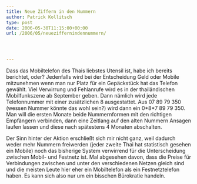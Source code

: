 ```yaml
---
title: Neue Ziffern in den Nummern
author: Patrick Kollitsch
type: post
date: 2006-05-30T11:15:00+00:00
url: /2006/05/neueziffernindennummern/




---
```

Dass das Mobiltelefon des Thais liebstes Utensil ist, habe ich bereits berichtet, oder? Jedenfalls wird bei der Entscheidung Geld oder Mobile mitzunehmen wenn man nur Platz f&uuml;r ein Gep&auml;ckst&uuml;ck hat das Telefon gew&auml;hlt. Viel Verwirrung und Fehlanrufe wird es in der thail&auml;ndischen Mobilfunkszene ab September geben. Dann n&auml;mlich wird jede Telefonnummer mit einer zus&auml;tzlichen 8 ausgestattet. Aus 07 89 79 350 (wessen Nummer k&ouml;nnte das wohl sein?) wird dann ein 0\*8\*7 89 79 350. Man will die ersten Monate beide Nummernformen mit den richtigen Empf&auml;ngern verbinden, dann eine Zeitlang auf den alten Nummern Ansagen laufen lassen und diese nach sp&auml;testens 4 Monaten abschalten.

Der Sinn hinter der Aktion erschlie&szlig;t sich mir nicht ganz, weil dadurch weder mehr Nummern freiwerden (jeder zweite Thai hat statistisch gesehen ein Mobile) noch das bisherige System verwirrend f&uuml;r die Unterscheidung zwischen Mobil- und Festnetz ist. Mal abgesehen davon, dass die Preise f&uuml;r Verbindungen zwischen und unter den verschiedenen Netzen gleich sind und die meisten Leute hier eher ein Mobiltelefon als ein Festnetztelefon haben. Es kann sich also nur um ein bisschen B&uuml;rokratie handeln.